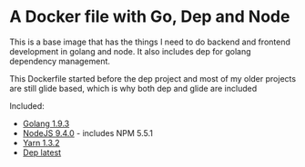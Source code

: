 A Docker file with Go, Dep and Node
==========================================

This is a base image that has the things I need to do backend and frontend development in golang and node. It also includes dep for golang dependency management.

This Dockerfile started before the dep project and most of my older projects are still glide based, which is why both dep and glide are included

Included:
* [Golang 1.9.3](https://golang.org/)
* [NodeJS 9.4.0](https://nodejs.org/en/) - includes NPM 5.5.1
* [Yarn 1.3.2](https://yarnpkg.com/)
* [Dep latest](https://github.com/golang/dep)

